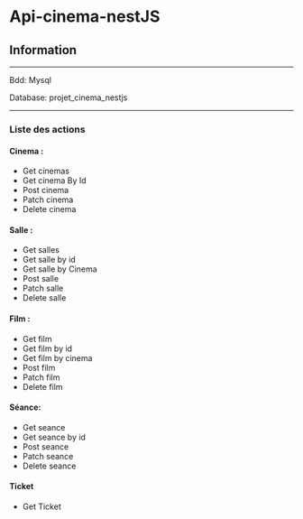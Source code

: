 # Api-cinema-nestJS

## Information
---
Bdd: Mysql

Database: projet_cinema_nestjs

---
### Liste des actions
#### Cinema :
-   Get cinemas
-   Get cinema By Id
-   Post cinema
-   Patch cinema
-   Delete cinema
#### Salle : 
-   Get salles
-   Get salle by id
-   Get salle by Cinema
-   Post salle
-   Patch salle
-   Delete salle
#### Film :
-   Get film
-   Get film by id
-   Get film by cinema
-   Post film
-   Patch film
-   Delete film
#### Séance:
-   Get seance
-   Get seance by id
-   Post seance
-   Patch seance
-   Delete seance
#### Ticket
-   Get Ticket